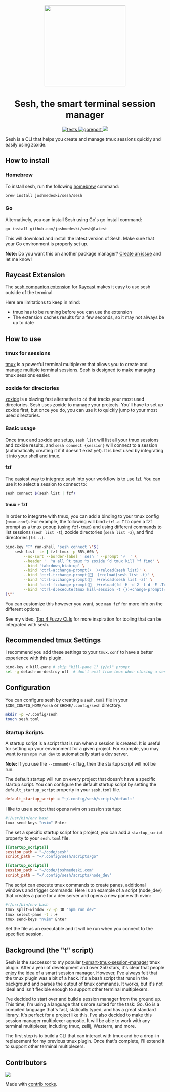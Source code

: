 <p align="center">
  <img width="256" height="256" src="https://github.com/joshmedeski/sesh/blob/main/sesh-icon.png" />
</p>

<h1 align="center">Sesh, the smart terminal session manager</h1>

<p align="center">
  <a href="https://github.com/joshmedeski/sesh/actions/workflows/ci-cd.yml">
    <img alt="tests" src="https://github.com/joshmedeski/sesh/actions/workflows/ci-cd.yml/badge.svg" />
  </a>
  <a href="https://goreportcard.com/report/github.com/joshmedeski/sesh">
    <img alt="goreport" src="https://goreportcard.com/badge/github.com/joshmedeski/sesh" />
  </a>
  <a href="https://opensource.org/licenses/MIT">
    <img src="https://img.shields.io/badge/License-MIT-yellow.svg" />
  </a>
</p>

Sesh is a CLI that helps you create and manage tmux sessions quickly and easily using zoxide.

## How to install

### Homebrew

To install sesh, run the following [homebrew](https://brew.sh/) command:

```sh
brew install joshmedeski/sesh/sesh
```

### Go

Alternatively, you can install Sesh using Go's go install command:

```sh
go install github.com/joshmedeski/sesh@latest
```

This will download and install the latest version of Sesh. Make sure that your Go environment is properly set up.

**Note:** Do you want this on another package manager? [Create an issue](https://github.com/joshmedeski/sesh/issues/new) and let me know!

## Raycast Extension

The [sesh companion extension](https://www.raycast.com/joshmedeski/sesh) for [Raycast](https://www.raycast.com/) makes it easy to use sesh outside of the terminal.

Here are limitations to keep in mind:

- tmux has to be running before you can use the extension
- The extension caches results for a few seconds, so it may not always be up to date

## How to use

### tmux for sessions

[tmux](https://github.com/tmux/tmux) is a powerful terminal multiplexer that allows you to create and manage multiple terminal sessions. Sesh is designed to make managing tmux sessions easier.

### zoxide for directories

[zoxide](https://github.com/ajeetdsouza/zoxide) is a blazing fast alternative to `cd` that tracks your most used directories. Sesh uses zoxide to manage your projects. You'll have to set up zoxide first, but once you do, you can use it to quickly jump to your most used directories.

### Basic usage

Once tmux and zoxide are setup, `sesh list` will list all your tmux sessions and zoxide results, and `sesh connect {session}` will connect to a session (automatically creating it if it doesn't exist yet). It is best used by integrating it into your shell and tmux.

#### fzf

The easiest way to integrate sesh into your workflow is to use [fzf](https://github.com/junegunn/fzf). You can use it to select a session to connect to:

```sh
sesh connect $(sesh list | fzf)
```

#### tmux + fzf

In order to integrate with tmux, you can add a binding to your tmux config (`tmux.conf`). For example, the following will bind `ctrl-a T` to open a fzf prompt as a tmux popup (using `fzf-tmux`) and using different commands to list sessions (`sesh list -t`), zoxide directories (`sesh list -z`), and find directories (`fd...`).

```sh
bind-key "T" run-shell "sesh connect \"$(
	sesh list -tz | fzf-tmux -p 55%,60% \
		--no-sort --border-label ' sesh ' --prompt '⚡  ' \
		--header '  ^a all ^t tmux ^x zoxide ^d tmux kill ^f find' \
		--bind 'tab:down,btab:up' \
		--bind 'ctrl-a:change-prompt(⚡  )+reload(sesh list)' \
		--bind 'ctrl-t:change-prompt(🪟  )+reload(sesh list -t)' \
		--bind 'ctrl-x:change-prompt(📁  )+reload(sesh list -z)' \
		--bind 'ctrl-f:change-prompt(🔎  )+reload(fd -H -d 2 -t d -E .Trash . ~)' \
		--bind 'ctrl-d:execute(tmux kill-session -t {})+change-prompt(⚡  )+reload(sesh list)'
)\""
```

You can customize this however you want, see `man fzf` for more info on the different options.

See my video, [Top 4 Fuzzy CLIs](https://www.youtube.com/watch?v=T0O2qrOhauY) for more inspiration for tooling that can be integrated with sesh.

## Recommended tmux Settings

I recommend you add these settings to your `tmux.conf` to have a better experience with this plugin.

```sh
bind-key x kill-pane # skip "kill-pane 1? (y/n)" prompt
set -g detach-on-destroy off  # don't exit from tmux when closing a session
```

## Configuration

You can configure sesh by creating a `sesh.toml` file in your `$XDG_CONFIG_HOME/sesh` or `$HOME/.config/sesh` directory.

```sh
mkdir -p ~/.config/sesh
touch sesh.toml
```

### Startup Scripts

A startup script is a script that is run when a session is created. It is useful for setting up your environment for a given project. For example, you may want to run `npm run dev` to automatically start a dev server.

**Note:** If you use the `--command/-c` flag, then the startup script will not be run.

The default startup will run on every project that doesn't have a specific startup script. You can configure the default startup script by setting the `default_startup_script` property in your `sesh.toml` file.

```toml
default_startup_script = "~/.config/sesh/scripts/default"
```

I like to use a script that opens nvim on session startup:

```sh
#!/usr/bin/env bash
tmux send-keys "nvim" Enter
```

The set a specific startup script for a project, you can add a `startup_script` property to your `sesh.toml` file.

```toml
[[startup_scripts]]
session_path = "~/code/sesh"
script_path = "~/.config/sesh/scripts/go"

[[startup_scripts]]
session_path = "~/code/joshmedeski.com"
script_path = "~/.config/sesh/scripts/node_dev"
```

The script can execute tmux commands to create panes, additional windows and trigger commands. Here is an example of a script (node_dev) that creates a pane for a dev server and opens a new pane with nvim:

```sh
#!/usr/bin/env bash
tmux split-window -v -p 30 "npm run dev"
tmux select-pane -t :.+
tmux send-keys "nvim" Enter
```

Set the file as an executable and it will be run when you connect to the specified session.

## Background (the "t" script)

Sesh is the successor to my popular [t-smart-tmux-session-manager](https://github.com/joshmedeski/t-smart-tmux-session-manager) tmux plugin. After a year of development and over 250 stars, it's clear that people enjoy the idea of a smart session manager. However, I've always felt that the tmux plugin was a bit of a hack. It's a bash script that runs in the background and parses the output of tmux commands. It works, but it's not ideal and isn't flexible enough to support other terminal multiplexers.

I've decided to start over and build a session manager from the ground up. This time, I'm using a language that's more suited for the task: Go. Go is a compiled language that's fast, statically typed, and has a great standard library. It's perfect for a project like this. I've also decided to make this session manager multiplexer agnostic. It will be able to work with any terminal multiplexer, including tmux, zellij, Wezterm, and more.

The first step is to build a CLI that can interact with tmux and be a drop-in replacement for my previous tmux plugin. Once that's complete, I'll extend it to support other terminal multiplexers.

## Contributors

<a href="https://github.com/joshmedeski/sesh/graphs/contributors">
  <img src="https://contrib.rocks/image?repo=joshmedeski/sesh" />
</a>

Made with [contrib.rocks](https://contrib.rocks).
